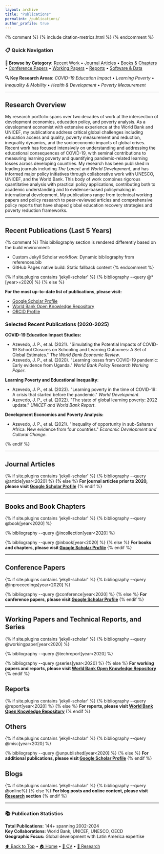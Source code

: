 ```yaml
---
layout: archive
title: "Publications"
permalink: /publications/
author_profile: true
---
```


<!-- Include citation metrics at the top -->
{% comment %}
{% include citation-metrics.html %}
{% endcomment %}

### 📋 Quick Navigation

**📑 Browse by Category:** [Recent Work](#recent-publications-last-5-years) • [Journal Articles](#journal-articles) • [Books & Chapters](#books-and-book-chapters) • [Conference Papers](#conference-papers) • [Working Papers](#working-papers-and-technical-reports-and-series) • [Reports](#reports) • [Software & Data](#software-and-data)

**🔍 Key Research Areas:** *COVID-19 Education Impact* • *Learning Poverty* • *Inequality & Mobility* • *Health & Development* • *Poverty Measurement*

---

## Research Overview

My research portfolio spans over two decades of work at the intersection of development economics, education policy, and poverty analysis. As a development economist with extensive experience at the World Bank and UNICEF, my publications address critical global challenges including education access and quality, poverty measurement and reduction, inequality dynamics, and the socioeconomic impacts of global crises. Recent work has focused intensively on understanding and addressing the educational consequences of COVID-19, with seminal contributions to measuring learning poverty and quantifying pandemic-related learning losses across developing countries. My research has been published in leading journals including *The Lancet* and *World Development*, and has informed major policy initiatives through collaborative work with UNESCO, UNICEF, and the World Bank. This body of work combines rigorous quantitative analysis with practical policy applications, contributing both to academic understanding and to evidence-based policymaking in international development. My publications range from technical working papers and policy research to peer-reviewed articles and comprehensive policy reports that have shaped global education recovery strategies and poverty reduction frameworks.

---

## Recent Publications (Last 5 Years)

{% comment %}
This bibliography section is rendered differently based on the build environment:
- Custom Jekyll Scholar workflow: Dynamic bibliography from references.bib
- GitHub Pages native build: Static fallback content
{% endcomment %}

{% if site.plugins contains 'jekyll-scholar' %}
{% bibliography --query @*[year>=2020] %}
{% else %}
<!-- Static fallback for GitHub Pages build -->

**For the most up-to-date list of publications, please visit:**
- [Google Scholar Profile](https://scholar.google.com/citations?user=lTKXA78AAAAJ)
- [World Bank Open Knowledge Repository](https://openknowledge.worldbank.org/entities/person/360f7a2e-0784-56e1-acf4-7f805fd50257)
- [ORCID Profile](https://orcid.org/0000-0002-3844-215X)

### Selected Recent Publications (2020-2025)

**COVID-19 Education Impact Studies:**
- Azevedo, J. P., et al. (2021). "Simulating the Potential Impacts of COVID-19 School Closures on Schooling and Learning Outcomes: A Set of Global Estimates." *The World Bank Economic Review*.
- Azevedo, J. P., et al. (2020). "Learning losses from COVID-19 pandemic: Early evidence from Uganda." *World Bank Policy Research Working Paper*.

**Learning Poverty and Educational Inequality:**
- Azevedo, J. P., et al. (2023). "Learning poverty in the time of COVID-19: A crisis that started before the pandemic." *World Development*.
- Azevedo, J. P., et al. (2022). "The state of global learning poverty: 2022 update." *UNICEF and World Bank Report*.

**Development Economics and Poverty Analysis:**
- Azevedo, J. P., et al. (2021). "Inequality of opportunity in sub-Saharan Africa: New evidence from four countries." *Economic Development and Cultural Change*.

{% endif %}

---

## Journal Articles

{% if site.plugins contains 'jekyll-scholar' %}
{% bibliography --query @article[year<2020] %}
{% else %}
**For journal articles prior to 2020, please visit [Google Scholar Profile](https://scholar.google.com/citations?user=lTKXA78AAAAJ)**
{% endif %}

---

## Books and Book Chapters

{% if site.plugins contains 'jekyll-scholar' %}
{% bibliography --query @book[year<2020] %}

{% bibliography --query @incollection[year<2020] %}

{% bibliography --query @inbook[year<2020] %}
{% else %}
**For books and chapters, please visit [Google Scholar Profile](https://scholar.google.com/citations?user=lTKXA78AAAAJ)**
{% endif %}

---

## Conference Papers

{% if site.plugins contains 'jekyll-scholar' %}
{% bibliography --query @inproceedings[year<2020] %}

{% bibliography --query @conference[year<2020] %}
{% else %}
**For conference papers, please visit [Google Scholar Profile](https://scholar.google.com/citations?user=lTKXA78AAAAJ)**
{% endif %}

---

## Working Papers and Technical Reports, and Series

{% if site.plugins contains 'jekyll-scholar' %}
{% bibliography --query @workingpaper[year<2020] %}

{% bibliography --query @techreport[year<2020] %}

{% bibliography --query @series[year<2020] %}
{% else %}
**For working papers and reports, please visit [World Bank Open Knowledge Repository](https://openknowledge.worldbank.org/entities/person/360f7a2e-0784-56e1-acf4-7f805fd50257)**
{% endif %}

## Reports

{% if site.plugins contains 'jekyll-scholar' %}
{% bibliography --query @report[year<2020] %}
{% else %}
**For reports, please visit [World Bank Open Knowledge Repository](https://openknowledge.worldbank.org/entities/person/360f7a2e-0784-56e1-acf4-7f805fd50257)**
{% endif %}

## Others

{% if site.plugins contains 'jekyll-scholar' %}
{% bibliography --query @misc[year<2020] %}

{% bibliography --query @unpublished[year<2020] %}
{% else %}
**For additional publications, please visit [Google Scholar Profile](https://scholar.google.com/citations?user=lTKXA78AAAAJ)**
{% endif %}

## Blogs

{% if site.plugins contains 'jekyll-scholar' %}
{% bibliography --query @online%}
{% else %}
**For blog posts and online content, please visit [Research](/research/) section**
{% endif %}

---

### 📚 **Publication Statistics**

**Total Publications:** 144+ spanning 2002-2024  
**Key Collaborations:** World Bank, UNICEF, UNESCO, OECD  
**Geographic Focus:** Global development with Latin America expertise  

[⬆️ Back to Top](#top) • [🏠 Home](/) • [📝 CV](/cv/) • [💼 Research](/research/)
 
 